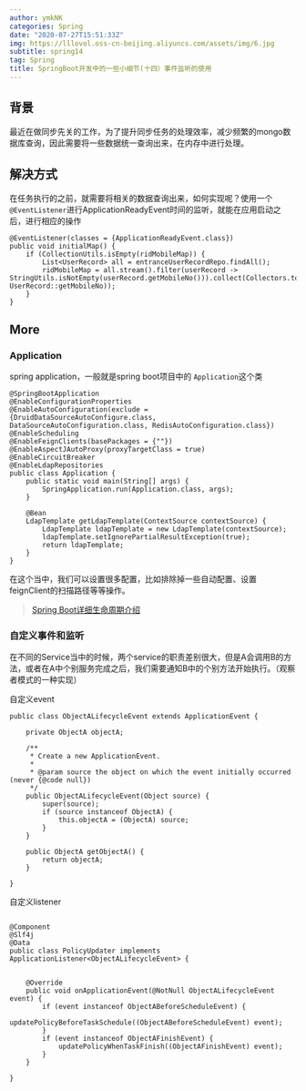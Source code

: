 ```yaml
---
author: ymkNK
categories: Spring
date: "2020-07-27T15:51:33Z"
img: https://lllovol.oss-cn-beijing.aliyuncs.com/assets/img/6.jpg
subtitle: spring14
tag: Spring
title: SpringBoot开发中的一些小细节(十四）事件监听的使用
---
```

## 背景
最近在做同步先关的工作，为了提升同步任务的处理效率，减少频繁的mongo数据库查询，因此需要将一些数据统一查询出来，在内存中进行处理。

## 解决方式
在任务执行的之前，就需要将相关的数据查询出来，如何实现呢？使用一个`@EventListener`进行ApplicationReadyEvent时间的监听，就能在应用启动之后，进行相应的操作
```
@EventListener(classes = {ApplicationReadyEvent.class})
public void initialMap() {
    if (CollectionUtils.isEmpty(ridMobileMap)) {
        List<UserRecord> all = entranceUserRecordRepo.findAll();
        ridMobileMap = all.stream().filter(userRecord -> StringUtils.isNotEmpty(userRecord.getMobileNo())).collect(Collectors.toMap(UserRecord::getRid, UserRecord::getMobileNo));
    }
}
```

## More

### Application
spring application，一般就是spring boot项目中的 `Application`这个类

```
@SpringBootApplication
@EnableConfigurationProperties
@EnableAutoConfiguration(exclude = {DruidDataSourceAutoConfigure.class, DataSourceAutoConfiguration.class, RedisAutoConfiguration.class})
@EnableScheduling
@EnableFeignClients(basePackages = {""})
@EnableAspectJAutoProxy(proxyTargetClass = true)
@EnableCircuitBreaker
@EnableLdapRepositories
public class Application {
    public static void main(String[] args) {
        SpringApplication.run(Application.class, args);
    }

    @Bean
    LdapTemplate getLdapTemplate(ContextSource contextSource) {
        LdapTemplate ldapTemplate = new LdapTemplate(contextSource);
        ldapTemplate.setIgnorePartialResultException(true);
        return ldapTemplate;
    }
}

```

在这个当中，我们可以设置很多配置，比如排除掉一些自动配置、设置feignClient的扫描路径等等操作。

>[Spring Boot详细生命周期介绍](https://zhuanlan.zhihu.com/p/130309481)

### 自定义事件和监听

在不同的Service当中的时候，两个service的职责差别很大，但是A会调用B的方法，或者在A中个别服务完成之后，我们需要通知B中的个别方法开始执行。（观察者模式的一种实现）

自定义event

```
public class ObjectALifecycleEvent extends ApplicationEvent {

    private ObjectA objectA;

    /**
     * Create a new ApplicationEvent.
     *
     * @param source the object on which the event initially occurred (never {@code null})
     */
    public ObjectALifecycleEvent(Object source) {
        super(source);
        if (source instanceof ObjectA) {
            this.objectA = (ObjectA) source;
        }
    }

    public ObjectA getObjectA() {
        return objectA;
    }

}

```

自定义listener

```

@Component
@Slf4j
@Data
public class PolicyUpdater implements ApplicationListener<ObjectALifecycleEvent> {

 
    @Override
    public void onApplicationEvent(@NotNull ObjectALifecycleEvent event) {
        if (event instanceof ObjectABeforeScheduleEvent) {
            updatePolicyBeforeTaskSchedule((ObjectABeforeScheduleEvent) event);
        }
        if (event instanceof ObjectAFinishEvent) {
            updatePolicyWhenTaskFinish((ObjectAFinishEvent) event);
        }
    }
    
}
```